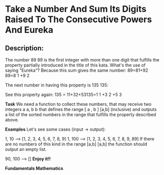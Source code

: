 # Take a Number And Sum Its Digits Raised To The Consecutive Powers And Eureka
## Description:
The number 89
89 is the first integer with more than one digit that fulfills the property partially introduced in the title of this kata. What's the use of saying "Eureka"? Because this sum gives the same number: 
89=81+92
89=8 1 +9 2
 

The next number in having this property is 
135
135:

See this property again: 
135 = 11+32+53135=1 1 +3 2 +5 3

__Task__
We need a function to collect these numbers, that may receive two integers 
a
a, 
b
b that defines the range 
[
a
,
b
]
[a,b] (inclusive) and outputs a list of the sorted numbers in the range that fulfills the property described above.

__Examples__
Let's see some cases (input -> output):

1, 10  --> [1, 2, 3, 4, 5, 6, 7, 8, 9]
1, 100 --> [1, 2, 3, 4, 5, 6, 7, 8, 9, 89]
If there are no numbers of this kind in the range [a,b]
[a,b] the function should output an empty list.

90, 100 --> []
__Enjoy it!!__

**Fundamentals Mathematics**